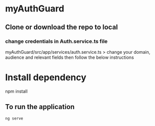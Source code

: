 # myAuthGuard
## Clone or download the repo to local 

### change credentials in Auth.service.ts file 

myAuthGuard/src/app/services/auth.service.ts > change your domain, audience and relevant fields then follow the below instructions 

# Install dependency
npm install 
## To run the application 

`ng serve`
